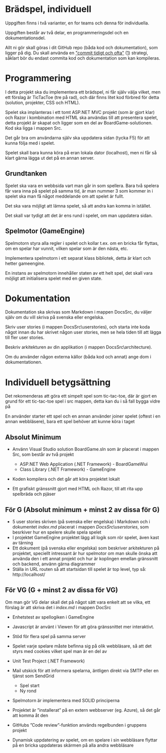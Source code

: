 # Brädspel, individuell

Uppgiften finns i två varianter, en for teams och denna för individuella. 

Uppgiften består av två delar, en programmeringsdel och en dokumentationsdel. 

Allt ni gör skall göras i dit GitHub repo (båda kod och dokumentation), som ligger på dig. Du skall använda en ["commit tidigt och ofta"](https://blog.codinghorror.com/check-in-early-check-in-often/) ([1](https://sethrobertson.github.io/GitBestPractices/)) strategi, såklart bör du endast commita kod och dokumentation som kan kompileras.

# Programmering
I detta projekt ska du implementera ett brädspel, ni får själv välja vilket, men ett förslag är TicTacToe (tre på rad), och där finns litet kod förbred för detta (solution, projekter, CSS och HTML).

Spelet ska implanteras i ett tomt ASP.NET MVC projekt (som är gjort klar) och Razor i kombination med HTML ska användas till att presentera spelet, detta projekt är skapat och ligger som en del av BoardGame-solutionen. 
Kod ska ligga i mappen Src.

Det går bra om användarna själv ska uppdatera sidan (tycka F5) för att kunna följa med i spelet.

Spelet skall bara kunna köra på eran lokala dator (localhost), men ni får så klart gärna lägga ut det på en annan server.

## Grundtanken 
Spelet ska vara en webbsida vart man går in som spellera. Bara två spelera får vara inna på spelet på samma tid, är man nummer 3 som kommer in i spelet ska man få något meddelande om att spelet är fullt. 

Det ska vara möjligt att lämna spelet, så att andra kan komma in istället.

Det skall var tydigt att det är ens rund i spelet, om man uppdatera sidan.

## Spelmotor (GameEngine)
Spelmotorn styra alla regler i spelet och kollar t.ex. om en bricka får flyttas, om en spelar har vunnit, vilken spelar som är den nästa, etc.

Implementera spelmotorn i ett separat klass bibliotek, detta är klart och hetter gameengine.

En instans av spelmotorn innehåller staten av ett helt spel, det skall vara möjligt att initialisera spelet med en given state.

# Dokumentation
Dokumentation ska skrivas som Markdown i mappen DocsSrc, du väljer själv om du vill skriva på svenska eller engelska.

Skriv user stories (i mappen DocsSrc\userstories), och starta inte koda något innan du har skrivet någon user stories, men se hela tiden till att lägga till fler user stories.

Beskriv arkitekturen av din applikation (i mappen DocsSrc\architecture).

Om du använder någon externa källor (båda kod och annat) ange dom i dokumentationen.

# Individuell betygsättning
Det rekomenderas att göra ett simpelt spel som tic-tac-toe, där är gjort en grund för ett tic-tac-toe spel i src mappen, detta kan du i så fall bygga vidre på

En använder starter ett spel och en annan använder joiner spelet (oftest i en annan webbläsere), bara ett spel behöver att kunne köra i taget

## Absolut Minimum
* Använn Visual Studio solution BoardGame.sln som är placerat i mappen Src, som består av två projekt
  * ASP.NET Web Application (.NET Framework) - BoardGameWui
  * Class Library (.NET Framework) - GameEngine

* Koden kompilera och det går att köra projektet lokalt
* Ett grafiskt gränssnitt gjort med HTML och Razor, till att rita upp spelbräda och pjäser

## För G (Absolut minimum + minst 2 av dissa för G)

* 5 user stories skriven (på svenska eller engelska) i Markdown och i dokumentet *index.md* placerat i mappen *DocsSrc\userstories*, som besrkiver hur en spelere skulle spela spelet
* I projektet GameEngine projektet lägg all logik som rör spelet, även kast av tärning
* Ett dokument (på svenska eller engelska) som beskriver arkitekturen på projektet, speciellt intressant är hur spelmotor om man skulle önska att använda den i ett annat projekt och hur är koplingen emellan gränssnitt och backend, använn gärna diagrammer
* Ställa in URL routen så att startsidan till spelet är top level, typ så: http://localhost/

## För VG (G + minst 2 av dissa för VG)
Om man gör VG delar skall det på något sätt vara enkelt att se vilka, ett förslag är att skriva det i *index.md* i mappen DocSrc

* Enhetstest av spellogiken i GameEngine
* Javascript är använt i Viewen för att göra gränssnittet mer interaktivt.
* Stöd för flera spel på samma server
* Spelet varje spelare måste befinna sig på olik webbläsare, så att det styrs med cookies vilket spel man är en del av 
* Unit Test Project (.NET Framework)

* Mail utskick för att informera spelarna, äntligen direkt via SMTP eller en tjänst som SendGrid
  * Spel start
  * Ny rond

* Spelmotorn är implementera med SOLID principerna
* Projektet är ”installerat” på en extern webbserver (eg. Azure), så det går att komma åt den
* GitHubs ”Code review”-funktion används regelbunden i gruppens projekt
* Dynamisk uppdatering av spelet, om en spelare i sin webbläsare flyttar på en bricka uppdateras skärmen på alla andra webbläsare 